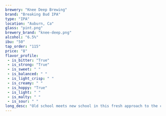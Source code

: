 ```yaml
---
brewery: "Knee Deep Brewing"
brand: "Breaking Bud IPA"
type: "IPA"
location: "Auburn, Ca"
glass: "pint.png"
brewery_brand: "knee-deep.png"
alcohol: "6.5%"
ibu: "50"
tap_order: "115"
price: "8"
flavor_profile:
 - is_bitter: "True"
 - is_strong: "True"
 - is_sweet: " "
 - is_balanced: " "
 - is_light_crisp: " "
 - is_creamy: " "
 - is_hoppy: "True"
 - is_light: " "
 - is_malty: " "
 - is_sour: " "
long_desc: "Old school meets new school in this fresh approach to the classic IPA.  At 50 IBU’s and 6.5% ABV, Breaking Bud features the restrained bitterness and alcohol of a classic IPA with newer tropical fruit hop flavors and aromas of Mosaic."
---
```

